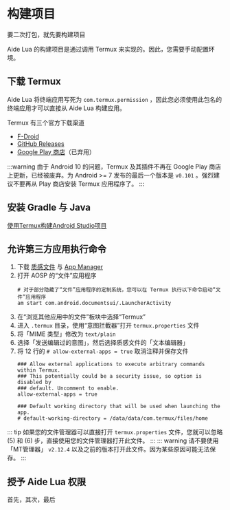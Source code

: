 # 构建项目
要二次打包，就先要构建项目

Aide Lua 的构建项目是通过调用 Termux 来实现的。因此，您需要手动配置环境。

## 下载 Termux
Aide Lua 将终端应用写死为 `com.termux.permission` ，因此您必须使用此包名的终端应用才可以直接从 Aide Lua 构建应用。

Termux 有三个官方下载渠道

* [F-Droid](https://f-droid.org/zh_Hans/packages/com.termux/)
* [GitHub Releases](https://github.com/termux/termux-app/releases)
* [Google Play 商店](https://play.google.com/store/apps/details?id=com.termux)（已弃用）

:::warning
由于 Android 10 的问题，Termux 及其插件不再在 Google Play 商店上更新，已经被废弃。为 Android >= 7 发布的最后一个版本是 `v0.101` 。强烈建议不要再从 Play 商店安装 Termux 应用程序了。
:::

## 安装 Gradle 与 Java

[使用Termux构建Android Studio项目](https://www.coolapk.com/feed/19454309?shareKey=ODEwZWY2ZDg0YjQ3NjNjZjRlNTc~&shareUid=1432137&shareFrom=com.coolapk.market_13.0.1)
## 允许第三方应用执行命令
1. 下载 [质感文件](https://www.coolapk.com/apk/me.zhanghai.android.files) 与 [App Manager](https://f-droid.org/packages/io.github.muntashirakon.AppManager/)
2. 打开 AOSP 的“文件”应用程序
    ``` sh:no-line-numbers
    # 对于部分隐藏了“文件”应用程序的定制系统，您可以在 Termux 执行以下命令启动“文件”应用程序
    am start com.android.documentsui/.LauncherActivity
    ```
3. 在“浏览其他应用中的文件”板块中选择“Termux”
4. 进入 `.termux` 目录，使用“意图拦截器”打开 `termux.properties` 文件
5. 将「MIME 类型」修改为 `text/plain` 
6. 选择「发送编辑过的意图」，然后选择质感文件的「文本编辑器」
7. 将 12 行的 `# allow-external-apps = true` 取消注释并保存文件
    ``` sh:no-line-numbers{4}
    ### Allow external applications to execute arbitrary commands within Termux.
    ### This potentially could be a security issue, so option is disabled by
    ### default. Uncomment to enable.
    allow-external-apps = true

    ### Default working directory that will be used when launching the app.
    # default-working-directory = /data/data/com.termux/files/home
    ```
::: tip
如果您的文件管理器可以直接打开 `termux.properties` 文件，您就可以忽略 (5) 和 (6) 步，直接使用您的文件管理器打开此文件。
:::
::: warning
请不要使用「MT管理器」 `v2.12.4` 以及之前的版本打开此文件。因为某些原因可能无法保存。
:::
## 授予 Aide Lua 权限
首先，其次，最后
